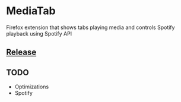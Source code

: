 # MediaTab

Firefox extension that shows tabs playing media and controls Spotify playback using Spotify API

## [Release](https://addons.mozilla.org/addon/mediatab/.)

## TODO
- Optimizations
- Spotify
